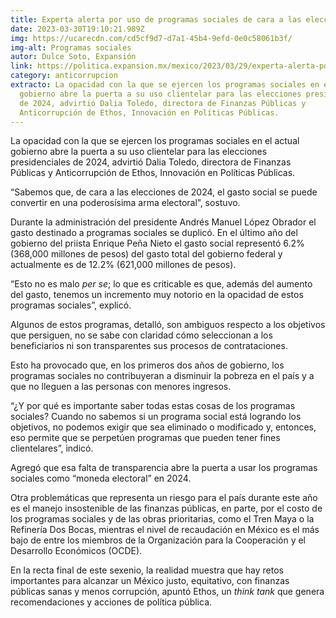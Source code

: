 ```yaml
---
title: Experta alerta por uso de programas sociales de cara a las elecciones
date: 2023-03-30T19:10:21.989Z
img: https://ucarecdn.com/cd5cf9d7-d7a1-45b4-9efd-0e0c58061b3f/
img-alt: Programas sociales
autor: Dulce Soto, Expansión
link: https://politica.expansion.mx/mexico/2023/03/29/experta-alerta-por-uso-de-programas-sociales-de-cara-a-las-elecciones
category: anticorrupcion
extracto: La opacidad con la que se ejercen los programas sociales en el actual
  gobierno abre la puerta a su uso clientelar para las elecciones presidenciales
  de 2024, advirtió Dalia Toledo, directora de Finanzas Públicas y
  Anticorrupción de Ethos, Innovación en Políticas Públicas.
---
```

La opacidad con la que se ejercen los programas sociales en el actual gobierno abre la puerta a su uso clientelar para las elecciones presidenciales de 2024, advirtió Dalia Toledo, directora de Finanzas Públicas y Anticorrupción de Ethos, Innovación en Políticas Públicas.

“Sabemos que, de cara a las elecciones de 2024, el gasto social se puede convertir en una poderosísima arma electoral”, sostuvo.

Durante la administración del presidente Andrés Manuel López Obrador el gasto destinado a programas sociales se duplicó. En el último año del gobierno del priista Enrique Peña Nieto el gasto social representó 6.2% (368,000 millones de pesos) del gasto total del gobierno federal y actualmente es de 12.2% (621,000 millones de pesos).

“Esto no es malo *per se*; lo que es criticable es que, además del aumento del gasto, tenemos un incremento muy notorio en la opacidad de estos programas sociales”, explicó.

Algunos de estos programas, detalló, son ambiguos respecto a los objetivos que persiguen, no se sabe con claridad cómo seleccionan a los beneficiarios ni son transparentes sus procesos de contrataciones.

Esto ha provocado que, en los primeros dos años de gobierno, los programas sociales no contribuyeran a disminuir la pobreza en el país y a que no lleguen a las personas con menores ingresos.

“¿Y por qué es importante saber todas estas cosas de los programas sociales? Cuando no sabemos si un programa social está logrando los objetivos, no podemos exigir que sea eliminado o modificado y, entonces, eso permite que se perpetúen programas que pueden tener fines clientelares”, indicó.

Agregó que esa falta de transparencia abre la puerta a usar los programas sociales como “moneda electoral” en 2024.

Otra problemáticas que representa un riesgo para el país durante este año es el manejo insostenible de las finanzas públicas, en parte, por el costo de los programas sociales y de las obras prioritarias, como el Tren Maya o la Refinería Dos Bocas, mientras el nivel de recaudación en México es el más bajo de entre los miembros de la Organización para la Cooperación y el Desarrollo Económicos (OCDE).

En la recta final de este sexenio, la realidad muestra que hay retos importantes para alcanzar un México justo, equitativo, con finanzas públicas sanas y menos corrupción, apuntó Ethos, un *think tank* que genera recomendaciones y acciones de política pública.